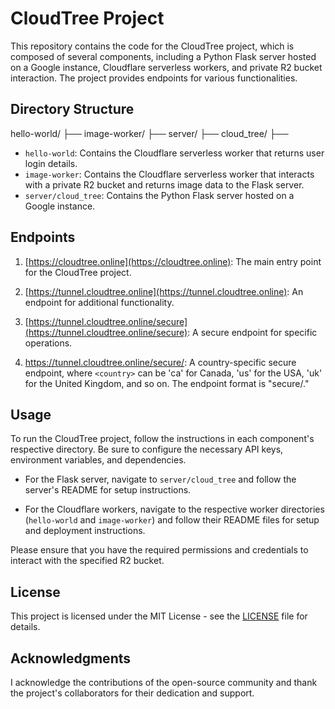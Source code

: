 # CloudTree Project

This repository contains the code for the CloudTree project, which is composed of several components, including a Python Flask server hosted on a Google instance, Cloudflare serverless workers, and private R2 bucket interaction. The project provides endpoints for various functionalities.

## Directory Structure

hello-world/
├── <files and code for the hello-world worker>
image-worker/
├── <files and code for the image-worker>
server/
├── cloud_tree/
├── <files and code for the Python Flask server>


- `hello-world`: Contains the Cloudflare serverless worker that returns user login details.
- `image-worker`: Contains the Cloudflare serverless worker that interacts with a private R2 bucket and returns image data to the Flask server.
- `server/cloud_tree`: Contains the Python Flask server hosted on a Google instance.

## Endpoints

1. [https://cloudtree.online](https://cloudtree.online): The main entry point for the CloudTree project.

2. [https://tunnel.cloudtree.online](https://tunnel.cloudtree.online): An endpoint for additional functionality.

3. [https://tunnel.cloudtree.online/secure](https://tunnel.cloudtree.online/secure): A secure endpoint for specific operations.

4. [https://tunnel.cloudtree.online/secure/<country>](https://tunnel.cloudtree.online/secure/<country>): A country-specific secure endpoint, where `<country>` can be 'ca' for Canada, 'us' for the USA, 'uk' for the United Kingdom, and so on. The endpoint format is "secure/<country>."

## Usage

To run the CloudTree project, follow the instructions in each component's respective directory. Be sure to configure the necessary API keys, environment variables, and dependencies.

- For the Flask server, navigate to `server/cloud_tree` and follow the server's README for setup instructions.

- For the Cloudflare workers, navigate to the respective worker directories (`hello-world` and `image-worker`) and follow their README files for setup and deployment instructions.

Please ensure that you have the required permissions and credentials to interact with the specified R2 bucket.

## License

This project is licensed under the MIT License - see the [LICENSE](LICENSE) file for details.

## Acknowledgments

I acknowledge the contributions of the open-source community and thank the project's collaborators for their dedication and support.


